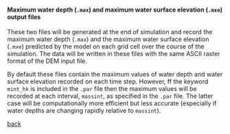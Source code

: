 #### Maximum water depth (`.max`) and maximum water surface elevation (`.mxe`) output files

These two files will be generated at the end of simulation and record the maximum water depth (`.max`) and the maximum water surface elevation (`.mxe`) predicted by the model on each grid cell over the course of the simulation. The data will be written in these files with the same ASCII raster format of the DEM input file.

By default these files contain the maximum values of water depth and water surface elevation recorded on each time step. However, ff the keyword `mint_hk` is included in the `.par` file then the maximum values will be recorded at each interval, `massint`, as specified in the `.par` file. The latter case will be computationally more efficient but less accurate (especially if water depths are changing rapidly relative to `massint`). 




[back](/Merewether3.md)
